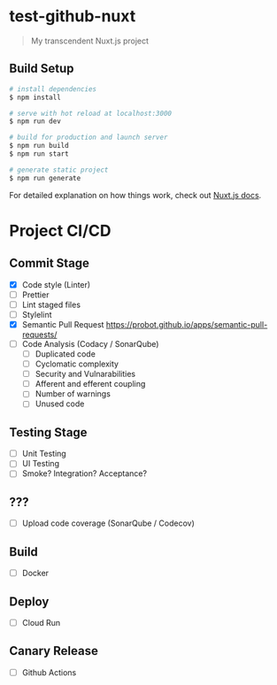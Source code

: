 # test-github-nuxt

> My transcendent Nuxt.js project

## Build Setup

```bash
# install dependencies
$ npm install

# serve with hot reload at localhost:3000
$ npm run dev

# build for production and launch server
$ npm run build
$ npm run start

# generate static project
$ npm run generate
```

For detailed explanation on how things work, check out [Nuxt.js docs](https://nuxtjs.org).

# Project CI/CD
## Commit Stage
- [x] Code style (Linter)
- [ ] Prettier
- [ ] Lint staged files
- [ ] Stylelint
- [x] Semantic Pull Request https://probot.github.io/apps/semantic-pull-requests/
- [ ] Code Analysis (Codacy / SonarQube)
	- [ ] Duplicated code
  - [ ] Cyclomatic complexity
  - [ ] Security and Vulnarabilities
  - [ ] Afferent and efferent coupling
  - [ ] Number of warnings
  - [ ] Unused code

## Testing Stage
- [ ] Unit Testing
- [ ] UI Testing
- [ ] Smoke? Integration? Acceptance?

## ???
- [ ] Upload code coverage (SonarQube / Codecov)

## Build
- [ ] Docker

## Deploy
- [ ] Cloud Run

## Canary Release
- [ ] Github Actions

